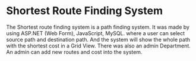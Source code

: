 # Shortest Route Finding System
The Shortest route finding system is a path finding system.  It was made by using ASP.NET (Web Form), JavaScript, MySQL. where a user can select source path and destination path.  And the system will show the whole path with the shortest cost in a Grid View.  There was also an admin Department.  An admin can add new routes and cost into the system.
